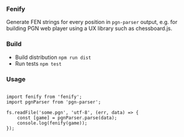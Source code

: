 ### Fenify

Generate FEN strings for every position in `pgn-parser` output, e.g. for building PGN web player using a UX
library such as chessboard.js.

### Build

* Build distribution `npm run dist`
* Run tests `npm test`

### Usage

```

import fenify from 'fenify';
import pgnParser from 'pgn-parser';

fs.readFile('some.pgn', 'utf-8', (err, data) => {
    const [game] = pgnParser.parse(data);
    console.log(fenify(game));
});

```
